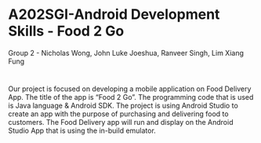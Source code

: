 # A202SGI-Android Development Skills - Food 2 Go
Group 2 - Nicholas Wong, John Luke Joeshua, Ranveer Singh, Lim Xiang Fung
#
Our project is focused on developing a mobile application on Food Delivery App. The title of the app is “Food 2 Go”. The programming code that is used is Java language & Android SDK. The project is using Android Studio to create an app with the purpose of purchasing and delivering food to customers. The Food Delivery app will run and display on the Android Studio App that is using the in-build emulator. 
